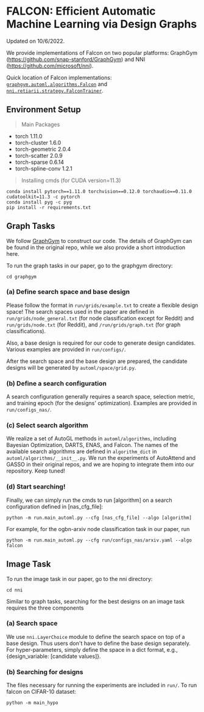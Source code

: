 # FALCON: Efficient Automatic Machine Learning via Design Graphs

Updated on 10/6/2022.

We provide implementations of Falcon on two popular platforms: GraphGym (https://github.com/snap-stanford/GraphGym) and NNI (https://github.com/microsoft/nni). 

Quick location of Falcon implementations: [`graphgym.automl.algorithms.Falcon`](https://anonymous.4open.science/r/Falcon/graphgym/graphgym/automl/algorithms/falcon.py) and [`nni.retiarii.strategy.FalconTrainer`](https://anonymous.4open.science/r/Falcon/nni/nni/retiarii/strategy/falcon.py).

## Environment Setup
> Main Packages

- torch                   1.11.0
- torch-cluster           1.6.0
- torch-geometric         2.0.4
- torch-scatter           2.0.9
- torch-sparse            0.6.14
- torch-spline-conv       1.2.1

> Installing cmds (for CUDA version=11.3)
```
conda install pytorch==1.11.0 torchvision==0.12.0 torchaudio==0.11.0 cudatoolkit=11.3 -c pytorch
conda install pyg -c pyg
pip install -r requirements.txt
```

## Graph Tasks 
We follow [GraphGym](https://github.com/snap-stanford/GraphGym) to construct our code. The details of GraphGym can be found in the original repo, while we also provide a short introduction here.

To run the graph tasks in our paper, go to the graphgym directory:
```
cd graphgym
```
### (a) Define search space and base design

Please follow the format in `run/grids/example.txt` to create a flexible design space! The search spaces used in the paper are defined in `run/grids/node_general.txt` (for node classification except for Reddit) and `run/grids/node.txt` (for Reddit), and `/run/grids/graph.txt` (for graph classifications).

Also, a base design is required for our code to generate design candidates. Various examples are provided in `run/configs/`.

After the search space and the base design are prepared, the candidate designs will be generated by `automl/space/grid.py`. 

### (b) Define a search configuration
A search configuration generally requires a search space, selection metric, and training epoch (for the designs' optimization). Examples are provided in `run/configs_nas/`.


### (c) Select search algorithm

We realize a set of AutoGL methods in `automl/algorithms`, including  Bayesian Optimization, DARTS, ENAS, and Falcon. 
The names of the available search algorithms are defined in `algorithm_dict` in `automl/algorithms/__init__.py`.
We run the experiments of AutoAttend and GASSO in their original repos, and we are hoping to integrate them into our repository. Keep tuned!

### (d) Start searching!
Finally, we can simply run the cmds to run [algorithm] on a search configuration defined in [nas_cfg_file]:
```
python -m run.main_automl.py --cfg [nas_cfg_file] --algo [algorithm]
```

For example, for the ogbn-arxiv node classification task in our paper, run
```
python -m run.main_automl.py --cfg run/configs_nas/arxiv.yaml --algo falcon
```

## Image Task
To run the image task in our paper, go to the nni directory:
```
cd nni
```
Similar to graph tasks, searching for the best designs on an image task requires the three components
### (a) Search space 
 
We use `nni.LayerChoice` module to define the search space on top of a base design. Thus users don't have to define the base design separately. For hyper-parameters, simply define the space in a dict format, e.g., \{design_variable: [candidate values]\}.

### (b) Searching for designs
The files necessary for running the experiments are included in `run/`. To run falcon on CIFAR-10 dataset:
```
python -m main_hypo
```
